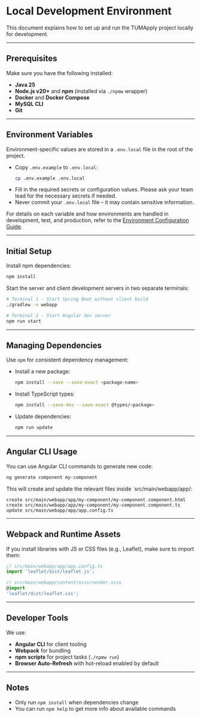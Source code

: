 # Local Development Environment

This document explains how to set up and run the TUMApply project locally for development.

---

## Prerequisites

Make sure you have the following installed:

- **Java 25**
- **Node.js v20+** and **npm** (installed via `./npmw` wrapper)
- **Docker** and **Docker Compose**
- **MySQL CLI**
- **Git**

---

## Environment Variables

Environment-specific values are stored in a `.env.local` file in the root of the project.

- Copy `.env.example` to `.env.local`:
  ```bash
  cp .env.example .env.local
  ```
- Fill in the required secrets or configuration values. Please ask your team lead for the necessary secrets if needed.
- Never commit your `.env.local` file – it may contain sensitive information.

For details on each variable and how environments are handled in development, test, and production, refer to
the [Environment Configuration Guide](environment-variables.md).

---

## Initial Setup

Install npm dependencies:

```bash
npm install
```

Start the server and client development servers in two separate terminals:

```bash
# Terminal 1 - Start Spring Boot without client build
./gradlew -x webapp

# Terminal 2 - Start Angular dev server
npm run start
```

---

## Managing Dependencies

Use `npm` for consistent dependency management:

- Install a new package:

  ```bash
  npm install --save --save-exact <package-name>
  ```

- Install TypeScript types:

  ```bash
  npm install --save-dev --save-exact @types/<package>
  ```

- Update dependencies:
  ```bash
  npm run update
  ```

---

## Angular CLI Usage

You can use Angular CLI commands to generate new code:

```bash
ng generate component my-component
```

This will create and update the relevant files inside `src/main/webapp/app/:

```
create src/main/webapp/app/my-component/my-component.component.html
create src/main/webapp/app/my-component/my-component.component.ts
update src/main/webapp/app/app.config.ts
```

---

## Webpack and Runtime Assets

If you install libraries with JS or CSS files (e.g., Leaflet), make sure to import them:

```ts
// src/main/webapp/app/app.config.ts
import 'leaflet/dist/leaflet.js';

// src/main/webapp/content/scss/vendor.scss
@import
'leaflet/dist/leaflet.css';
```

---

## Developer Tools

We use:

- **Angular CLI** for client tooling
- **Webpack** for bundling
- **npm scripts** for project tasks (`./npmw run`)
- **Browser Auto-Refresh** with hot-reload enabled by default

---

## Notes

- Only run `npm install` when dependencies change
- You can run `npm help` to get more info about available commands
